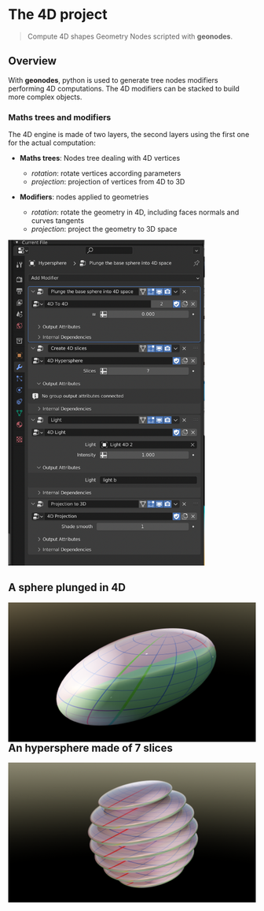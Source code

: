 # The 4D project

> Compute 4D shapes Geometry Nodes scripted with **geonodes**.

## Overview

With **geonodes**, python is used to generate tree nodes modifiers performing 4D computations.
The 4D modifiers can be stacked to build more complex objects.

### Maths trees and modifiers

The 4D engine is made of two layers, the second layers using the first one for the actual computation:

- **Maths trees**: Nodes tree dealing with 4D vertices
  - *rotation*: rotate vertices according parameters
  - *projection*: projection of vertices from 4D to 3D
  
- **Modifiers**: nodes applied to geometries
  - *rotation*: rotate the geometry in 4D, including faces normals and curves tangents
  - *projection*: project the geometry to 3D space

<img src="images/Param hypersphere.png"
     alt="Markdown Monster icon"
     width="400px"/>


## A sphere plunged in 4D

<img src="images/hypersphere 1.png"
     alt="Markdown Monster icon"
     style="float: left; margin-right: 10px;" />
     
## An hypersphere made of 7 slices

<img src="images/hypersphere 2.png"
     alt="Markdown Monster icon"
     style="float: left; margin-right: 10px;" />
     




